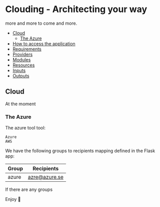 # Clouding - Architecting your way

more and more to come and more.

<!-- START doctoc generated TOC please keep comment here to allow auto update -->
<!-- DON'T EDIT THIS SECTION, INSTEAD RE-RUN doctoc TO UPDATE -->

- [Cloud](#cloud)
  - [The Azure](#the-azure)
- [How to access the application](#how-to-access-the-application)
- [Requirements](#requirements)
- [Providers](#providers)
- [Modules](#modules)
- [Resources](#resources)
- [Inputs](#inputs)
- [Outputs](#outputs)

<!-- END doctoc generated TOC please keep comment here to allow auto update -->

## Cloud

At the moment 

### The Azure

The azure tool
tool:

```text
Azure
AWS
```

We have the following groups to recipients mapping defined in the Flask app:

| Group         | Recipients                                                                     |
| ------------- | ------------------------------------------------------------------------------ |
| azure         | <azre@azure.se>                                                                |

If there are any groups 

Enjoy :tada:
